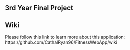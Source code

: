 ## 3rd Year Final Project

<h2>Wiki</h2>
Please follow this link to learn more about this application: https://github.com/CathalRyan96/FitnessWebApp/wiki
